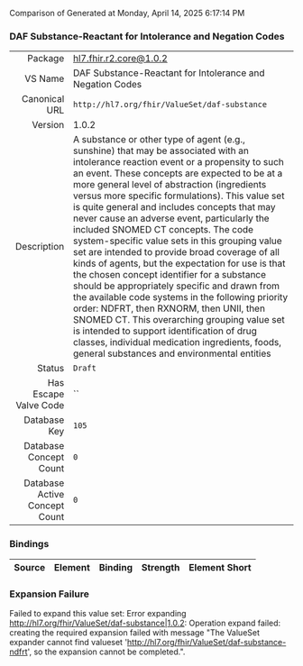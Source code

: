 Comparison of 
Generated at Monday, April 14, 2025 6:17:14 PM

### DAF Substance-Reactant for Intolerance and Negation Codes

|      |     |
| ---: | --- |
| Package | hl7.fhir.r2.core@1.0.2 |
| VS Name | DAF Substance-Reactant for Intolerance and Negation Codes |
| Canonical URL | `http://hl7.org/fhir/ValueSet/daf-substance` |
| Version | 1.0.2 |
| Description | A substance or other type of agent (e.g., sunshine) that may be associated with an intolerance reaction event or a propensity to such an event. These concepts are expected to be at a more general level of abstraction (ingredients versus more specific formulations). This value set is quite general and includes concepts that may never cause an adverse event, particularly the included SNOMED CT concepts. The code system-specific value sets in this grouping value set are intended to provide broad coverage of all kinds of agents, but the expectation for use is that the chosen concept identifier for a substance should be appropriately specific and drawn from the available code systems in the following priority order: NDFRT, then RXNORM, then UNII, then SNOMED CT. This overarching grouping value set is intended to support identification of drug classes, individual medication ingredients, foods, general substances and environmental entities |
| Status | `Draft` |
| Has Escape Valve Code | `` |
| Database Key | `105` |
| Database Concept Count | `0` |
| Database Active Concept Count | `0` |
### Bindings

| Source | Element | Binding | Strength | Element Short |
| ------ | ------- | ------- | -------- | ------------- |

### Expansion Failure

Failed to expand this value set: Error expanding http://hl7.org/fhir/ValueSet/daf-substance|1.0.2: Operation expand failed: creating the required expansion failed with message "The ValueSet expander cannot find valueset 'http://hl7.org/fhir/ValueSet/daf-substance-ndfrt', so the expansion cannot be completed.".
